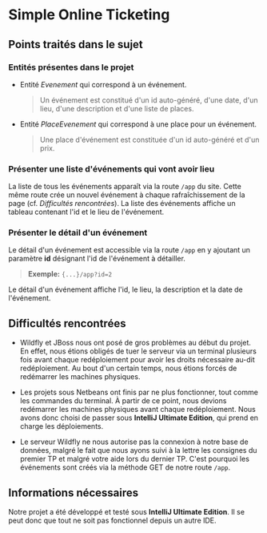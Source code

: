# Simple Online Ticketing

## Points traités dans le sujet

### Entités présentes dans le projet
- Entité *Evenement* qui correspond à un événement.
	> Un événement est constitué d'un id auto-généré, d'une date, d'un lieu, d'une description et d'une liste de places.

- Entité *PlaceEvenement* qui correspond à une place pour un événement.
	> Une place d'événement est constituée d'un id auto-généré et d'un prix.

### Présenter une liste d'événements qui vont avoir lieu
La liste de tous les événements apparaît via la route `/app` du site. Cette même route crée un nouvel événement à chaque rafraîchissement de la page (cf. *Difficultés rencontrées*).
La liste des événements affiche un tableau contenant l'id et le lieu de l'événement.

### Présenter le détail d'un événement
Le détail d'un événement est accessible via la route `/app` en y ajoutant un paramètre **id** désignant l'id de l'événement à détailler.
> **Exemple:** `{...}/app?id=2`

Le détail d'un événement affiche l'id, le lieu, la description et la date de l'événement.

## Difficultés rencontrées
- Wildfly et JBoss nous ont posé de gros problèmes au début du projet. En effet, nous étions obligés de tuer le serveur via un terminal plusieurs fois avant chaque redéploiement pour avoir les droits nécessaire au-dit redéploiement. Au bout d'un certain temps, nous étions forcés de redémarrer les machines physiques.

- Les projets sous Netbeans ont finis par ne plus fonctionner, tout comme les commandes du terminal. À partir de ce point, nous devions redémarrer les machines physiques avant chaque redéploiement. Nous avons donc choisi de passer sous **IntelliJ Ultimate Edition**, qui prend en charge les déploiements.

- Le serveur Wildfly ne nous autorise pas la connexion à notre base de données, malgré le fait que nous ayons suivi à la lettre les consignes du premier TP et malgré votre aide lors du dernier TP. C'est pourquoi les événements sont créés via la méthode GET de notre route `/app`.

## Informations nécessaires
Notre projet a été développé et testé sous **IntelliJ Ultimate Edition**. Il se peut donc que tout ne soit pas fonctionnel depuis un autre IDE.
